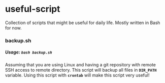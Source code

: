 # useful-script
Collection of scripts that might be useful for daily life. Mostly written in Bash for now.
### backup.sh
##### Usage: `bash backup.sh`
Assuming that you are using Linux and having a git repository with remote SSH access to remote directory. This script will backup all files in **`DIR_PATH`** variable. Using this script with **`crontab`** will make this script very useful!
